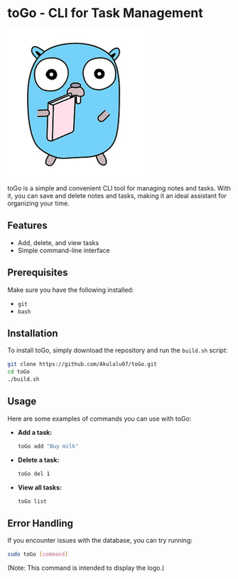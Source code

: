 # toGo - CLI for Task Management

![Gopher](gopher.png)

toGo is a simple and convenient CLI tool for managing notes and tasks. With it, you can save and delete notes and tasks, making it an ideal assistant for organizing your time.

## Features
- Add, delete, and view tasks
- Simple command-line interface

## Prerequisites
Make sure you have the following installed:
- `git`
- `bash`

## Installation

To install toGo, simply download the repository and run the `build.sh` script:

```bash
git clone https://github.com/Akulalu07/toGo.git
cd toGo
./build.sh
```

## Usage

Here are some examples of commands you can use with toGo:

- **Add a task:** 
  ```bash
  toGo add "Buy milk"
  ```
- **Delete a task:** 
  ```bash
  toGo del 1
  ```
- **View all tasks:** 
  ```bash
  toGo list
  ```

## Error Handling
If you encounter issues with the database, you can try running:
```bash
sudo toGo [command]
```
(Note: This command is intended to display the logo.)

